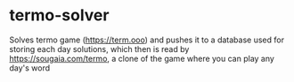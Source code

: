 # termo-solver
Solves termo game (https://term.ooo) and pushes it to a database used for storing each day solutions, which then is read by https://sougaia.com/termo, a clone of the game where you can play any day's word 
